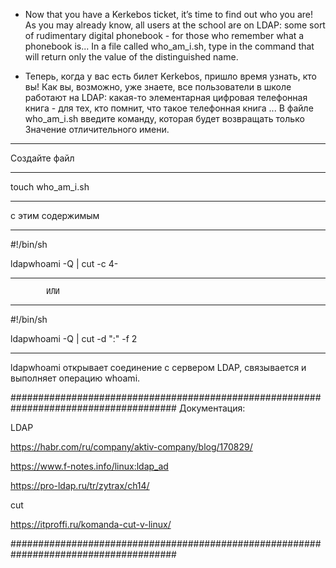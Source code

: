 
 - Now that you have a Kerkebos ticket, it’s time to find out who you are! As you may already know, all users at the school are on LDAP: some sort of rudimentary digital phonebook - for those who remember what a phonebook is... In a file called who_am_i.sh, type in the command that will return only the value of the distinguished name.

- Теперь, когда у вас есть билет Kerkebos, пришло время узнать, кто вы! Как вы, возможно, уже знаете, все пользователи в школе работают на LDAP: какая-то элементарная цифровая телефонная книга - для тех, кто помнит, что такое телефонная книга ... В файле who_am_i.sh введите команду, которая будет возвращать только Значение отличительного имени.

------------------------------------------------------------------------------------------------------------------------------------------------------

Создайте файл 

------------------------------------------------------------------------------------------------------------------------------------------------------

touch who_am_i.sh

------------------------------------------------------------------------------------------------------------------------------------------------------

с этим содержимым

------------------------------------------------------------------------------------------------------------------------------------------------------

#!/bin/sh

ldapwhoami -Q | cut -c 4-

------------------------------------------------------------------------------------------------------------------------------------------------------

			ИЛИ

------------------------------------------------------------------------------------------------------------------------------------------------------

#!/bin/sh

ldapwhoami -Q | cut -d ":" -f 2

------------------------------------------------------------------------------------------------------------------------------------------------------

ldapwhoami открывает соединение с сервером LDAP, связывается и выполняет операцию whoami.




######################################################################################
Документация:

LDAP

https://habr.com/ru/company/aktiv-company/blog/170829/

https://www.f-notes.info/linux:ldap_ad

https://pro-ldap.ru/tr/zytrax/ch14/



cut 

https://itproffi.ru/komanda-cut-v-linux/

######################################################################################
